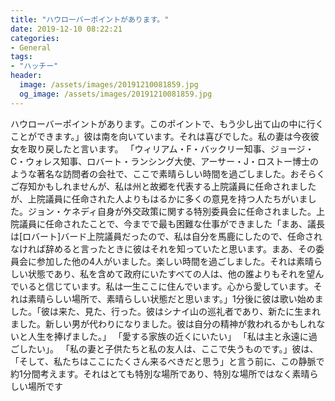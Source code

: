 ```yaml
---
title: "ハウローバーポイントがあります。"
date: 2019-12-10 08:22:21
categories:
- General
tags:
- "ハッチー"
header:
  image: /assets/images/20191210081859.jpg
  og_image: /assets/images/20191210081859.jpg
---
```


ハウローバーポイントがあります。このポイントで、もう少し出て山の中に行くことができます。」彼は南を向いています。それは喜びでした。私の妻は今夜彼女を取り戻したと言います。 「ウィリアム・F・バックリー知事、ジョージ・C・ウォレス知事、ロバート・ランシング大使、アーサー・J・ロストー博士のような著名な訪問者の会社で、ここで素晴らしい時間を過ごしました。おそらくご存知かもしれませんが、私は州と故郷を代表する上院議員に任命されましたが、上院議員に任命された人よりもはるかに多くの意見を持つ人たちがいました。ジョン・ケネディ自身が外交政策に関する特別委員会に任命されました。上院議員に任命されたことで、今までで最も困難な仕事ができました「まあ、議長は[ロバート]バード上院議員だったので、私は自分を馬鹿にしたので、任命されなければ辞めると言ったときに彼はそれを知っていたと思います。まあ、その委員会に参加した他の4人がいました。楽しい時間を過ごしました。それは素晴らしい状態であり、私を含めて政府にいたすべての人は、他の誰よりもそれを望んでいると信じています。私は一生ここに住んでいます。心から愛しています。それは素晴らしい場所で、素晴らしい状態だと思います。」1分後に彼は歌い始めました。「彼は来た、見た、行った。彼はシナイ山の巡礼者であり、新たに生まれました。新しい男が代わりになりました。彼は自分の精神が救われるかもしれないと人生を捧げました。」 「愛する家族の近くにいたい」 「私は主と永遠に過ごしたい」。 「私の妻と子供たちと私の友人は、ここで失うものです。」彼は、「そして、私たちはここにたくさん来るべきだと思う」と言う前に、この静脈で約1分間考えます。それはとても特別な場所であり、特別な場所ではなく素晴らしい場所です
